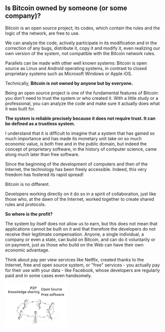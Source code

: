 ## Is Bitcoin owned by someone (or some company)? ##

Bitcoin is an open source project; its codes, which contain the rules and the logic of the network, are free to use.

We can analyze the code, actively participate in its modification and in the correction of any bugs, distribute it, copy it and modify it, even realizing our own version of the system, not compatible with the Bitcoin network rules.

Parallels can be made with other well known systems: Bitcoin is open source as Linux and Android operating systems, in contrast to closed proprietary systems such as Microsoft Windows or Apple iOS.

Technically, **Bitcoin is not owned by anyone but by everyone.**

Being an open source project is one of the fundamental features of Bitcoin: you don&#39;t need to trust the system or who created it. With a little study or a professional, you can analyze the code and make sure it actually does what it was built for.

**The system is reliable precisely because it does not require trust. It can be defined as a trustless system.**

I understand that it is difficult to imagine that a system that has gained so much importance and has made its monetary unit take on so much economic value, is both free and in the public domain, but indeed the concept of proprietary software, in the history of computer science, came along much later than free software.

Since the beginning of the development of computers and then of the Internet, the technology has been freely accessible. Indeed, this very freedom has fostered its rapid spread!

Bitcoin is no different.

Developers working directly on it do so in a spirit of collaboration, just like those who, at the dawn of the Internet, worked together to create shared rules and protocols.

**So where is the profit?**

The system by itself does not allow us to earn, but this does not mean that applications cannot be built on it and that therefore the developers do not receive their legitimate compensation. Anyone, a single individual, a company or even a state, can build on Bitcoin, and can do it voluntarily or on payment, just as those who build on the Web can have their own economic advantage.

Think about pay per view services like Netflix, created thanks to the Internet, free and open source system, or &quot;free&quot; services - you actually pay for their use with your data - like Facebook, whose developers are regularly paid and in some cases even handsomely.

<img src="images/covers/connection.jpg" width=200 alt="P2P">

